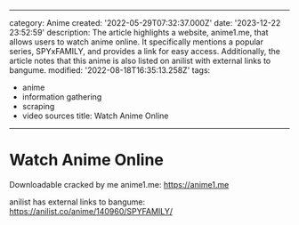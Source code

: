 ------
category: Anime
created: '2022-05-29T07:32:37.000Z'
date: '2023-12-22 23:52:59'
description: The article highlights a website, anime1.me, that allows users to watch
  anime online. It specifically mentions a popular series, SPYxFAMILY, and provides
  a link for easy access. Additionally, the article notes that this anime is also
  listed on anilist with external links to bangume.
modified: '2022-08-18T16:35:13.258Z'
tags:
- anime
- information gathering
- scraping
- video sources
title: Watch Anime Online
------

# Watch Anime Online

Downloadable cracked by me anime1.me:
https://anime1.me

anilist has external links to bangume:
 https://anilist.co/anime/140960/SPYFAMILY/
